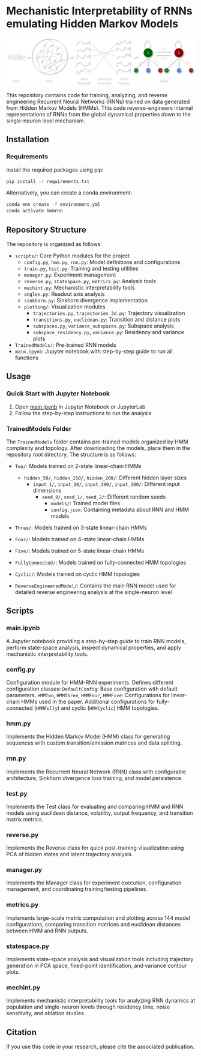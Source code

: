 # Mechanistic Interpretability of RNNs emulating Hidden Markov Models

![Header image](pipe.svg)

This repository contains code for training, analyzing, and reverse engineering Recurrent Neural Networks (RNNs) trained on data generated from Hidden Markov Models (HMMs). This code reverse-engineers internal representations of RNNs from the global dynamical properties down to the single-neuron level mechanism. 

## Installation
### Requirements
Install the required packages using pip:

```bash
pip install -r requirements.txt
```

Alternatively, you can create a conda environment:

```bash
conda env create -f environment.yml
conda activate hmmrnn
```

## Repository Structure
The repository is organized as follows:

- `scripts/`: Core Python modules for the project
  - `config.py`, `hmm.py`, `rnn.py`: Model definitions and configurations
  - `train.py`, `test.py`: Training and testing utilities
  - `manager.py`: Experiment management
  - `reverse.py`, `statespace.py`, `metrics.py`: Analysis tools
  - `mechint.py`: Mechanistic interpretability tools
  - `angles.py`: Readout axis analysis
  - `sinkhorn.py`: Sinkhorn divergence implementation
  - `plotting/`: Visualization modules
    - `trajectories.py`, `trajectories_3d.py`: Trajectory visualization
    - `transitions.py`, `euclidean.py`: Transition and distance plots
    - `subspaces.py`, `variance_subspaces.py`: Subspace analysis
    - `subspace_residency.py`, `variance.py`: Residency and variance plots
- `TrainedModels/`: Pre-trained RNN models
- `main.ipynb`: Jupyter notebook with step-by-step guide to run all functions

## Usage

### Quick Start with Jupyter Notebook
1. Open [main.ipynb](main.ipynb) in Jupyter Notebook or JupyterLab
2. Follow the step-by-step instructions to run the analysis

### TrainedModels Folder
The `TrainedModels` folder contains pre-trained models organized by HMM complexity and topology. After downloading the models, place them in the repository root directory. The structure is as follows:

- `Two/`: Models trained on 2-state linear-chain HMMs
  - `hidden_50/`, `hidden_150/`, `hidden_200/`: Different hidden layer sizes
    - `input_1/`, `input_10/`, `input_100/`, `input_200/`: Different input dimensions
      - `seed_0/`, `seed_1/`, `seed_2/`: Different random seeds
        - `models/`: Trained model files
        - `config.json`: Containing metadata about RNN and HMM models

- `Three/`: Models trained on 3-state linear-chain HMMs
- `Four/`: Models trained on 4-state linear-chain HMMs
- `Five/`: Models trained on 5-state linear-chain HMMs
- `FullyConnected/`: Models trained on fully-connected HMM topologies
- `Cyclic/`: Models trained on cyclic HMM topologies
- `ReverseEngineeredModel/`: Contains the main RNN model used for detailed reverse engineering analysis at the single-neuron level

## Scripts
### main.ipynb
A Jupyter notebook providing a step-by-step guide to train RNN models, perform state-space analysis, inspect dynamical properties, and apply mechanistic interpretability tools. 


### config.py
Configuration module for HMM-RNN experiments. Defines different configuration classes:
`DefaultConfig`: Base configuration with default parameters. `HMMTwo`, `HMMThree`, `HMMFour`, `HMMFive`: Configurations for linear-chain HMMs used in the paper. Additional configurations for fully-connected (`HMMFully`) and cyclic (`HMMCyclic`) HMM topologies.

### hmm.py
Implements the Hidden Markov Model (HMM) class for generating sequences with custom transition/emission matrices and data splitting.

### rnn.py
Implements the Recurrent Neural Network (RNN) class with configurable architecture, Sinkhorn divergence loss training, and model persistence.

### test.py
Implements the Test class for evaluating and comparing HMM and RNN models using euclidean distance, volatility, output frequency, and transition matrix metrics.

### reverse.py
Implements the Reverse class for quick post-training visualization using PCA of hidden states and latent trajectory analysis.

### manager.py
Implements the Manager class for experiment execution, configuration management, and coordinating training/testing pipelines.

### metrics.py
Implements large-scale metric computation and plotting across 144 model configurations, comparing transition matrices and euclidean distances between HMM and RNN outputs.

### statespace.py
Implements state-space analysis and visualization tools including trajectory generation in PCA space, fixed-point identification, and variance contour plots.

### mechint.py
Implements mechanistic interpretability tools for analyzing RNN dynamics at population and single-neuron levels through residency time, noise sensitivity, and ablation studies.


## Citation
If you use this code in your research, please cite the associated publication.
